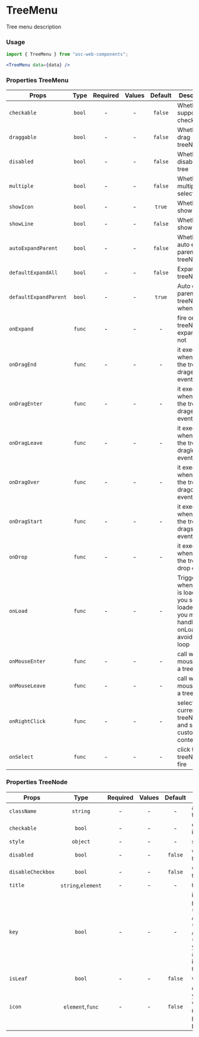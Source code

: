 # TreeMenu

Tree menu description

### Usage

```js
import { TreeMenu } from "asc-web-components";
```

```jsx
<TreeMenu data={data} />
```

### Properties TreeMenu

| Props                 |  Type  | Required | Values | Default | Description                                                                                             |
| --------------------- | :----: | :------: | :----: | :-----: | ------------------------------------------------------------------------------------------------------- |
| `checkable`           | `bool` |    -     |   -    | `false` | Whether support checked                                                                                 |
| `draggable`           | `bool` |    -     |   -    | `false` | Whether can drag treeNode                                                                               |
| `disabled`            | `bool` |    -     |   -    | `false` | Whether disabled the tree                                                                               |
| `multiple`            | `bool` |    -     |   -    | `false` | Whether multiple select                                                                                 |
| `showIcon`            | `bool` |    -     |   -    | `true`  | Whether show icon                                                                                       |
| `showLine`            | `bool` |    -     |   -    | `false` | Whether show line                                                                                       |
| `autoExpandParent`    | `bool` |    -     |   -    | `false` | Whether auto expand parent treeNodes                                                                    |
| `defaultExpandAll`    | `bool` |    -     |   -    | `false` | Expand all treeNodes                                                                                    |
| `defaultExpandParent` | `bool` |    -     |   -    | `true`  | Auto expand parent treeNodes when init                                                                  |
| `onExpand`            | `func` |    -     |   -    |    -    | fire on treeNode expand or not                                                                          |
| `onDragEnd`           | `func` |    -     |   -    |    -    | it execs when fire the tree's dragend event                                                             |
| `onDragEnter`         | `func` |    -     |   -    |    -    | it execs when fire the tree's dragenter event                                                           |
| `onDragLeave`         | `func` |    -     |   -    |    -    | it execs when fire the tree's dragleave event                                                           |
| `onDragOver`          | `func` |    -     |   -    |    -    | it execs when fire the tree's dragover event                                                            |
| `onDragStart`         | `func` |    -     |   -    |    -    | it execs when fire the tree's dragstart event                                                           |
| `onDrop`              | `func` |    -     |   -    |    -    | it execs when fire the tree's drop event                                                                |
| `onLoad`              | `func` |    -     |   -    |    -    | Trigger when a node is loaded. If you set the loadedKeys, you must handle onLoad to avoid infinity loop |
| `onMouseEnter`        | `func` |    -     |   -    |    -    | call when mouse enter a treeNode                                                                        |
| `onMouseLeave`        | `func` |    -     |   -    |    -    | call when mouse leave a treeNode                                                                        |
| `onRightClick`        | `func` |    -     |   -    |    -    | select current treeNode and show customized contextmenu                                                 |
| `onSelect`            | `func` |    -     |   -    |    -    | click the treeNode to fire                                                                              |

### Properties TreeNode

| Props             |        Type        | Required | Values | Default | Description                                                                                                                                                                 |
| ----------------- | :----------------: | :------: | :----: | :-----: | --------------------------------------------------------------------------------------------------------------------------------------------------------------------------- |
| `className`       |      `string`      |    -     |   -    |    -    | additional class to treeNode                                                                                                                                                |
| `checkable`       |       `bool`       |    -     |   -    |    -    | control node checkable if Tree is checkable                                                                                                                                 |
| `style`           |      `object`      |    -     |   -    |    -    | set style to treeNode                                                                                                                                                       |
| `disabled`        |       `bool`       |    -     |   -    | `false` | whether disabled the treeNode                                                                                                                                               |
| `disableCheckbox` |       `bool`       |    -     |   -    | `false` | whether disable the treeNode' checkbox                                                                                                                                      |
| `title`           | `string`,`element` |    -     |   -    |    -    | tree/subTree's title                                                                                                                                                        |
| `key`             |       `bool`       |    -     |   -    |    -    | it's used with tree props's (default)ExpandedKeys / (default)CheckedKeys / (default)SelectedKeys. you'd better to set it, and it must be unique in the tree's all treeNodes |
| `isLeaf`          |       `bool`       |    -     |   -    | `false` | whether it's leaf node                                                                                                                                                      |
| `icon`            |  `element`,`func`  |    -     |   -    | `false` | customize icon. When you pass component, whose render will receive full TreeNode props as component props                                                                   |